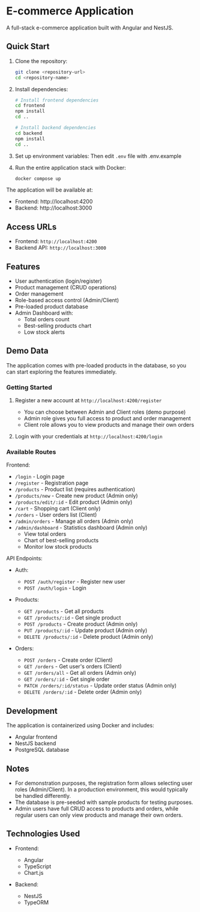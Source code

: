 # E-commerce Application

A full-stack e-commerce application built with Angular and NestJS.

## Quick Start

1. Clone the repository:
   ```bash
   git clone <repository-url>
   cd <repository-name>
   ```

2. Install dependencies:
   ```bash
   # Install frontend dependencies
   cd frontend
   npm install
   cd ..

   # Install backend dependencies
   cd backend
   npm install
   cd ..
   ```

3. Set up environment variables:
   Then edit `.env` file with .env.example

4. Run the entire application stack with Docker:
   ```bash
   docker compose up
   ```

The application will be available at:
- Frontend: http://localhost:4200 
- Backend: http://localhost:3000

## Access URLs

- Frontend: `http://localhost:4200`
- Backend API: `http://localhost:3000`

## Features

- User authentication (login/register)
- Product management (CRUD operations)
- Order management
- Role-based access control (Admin/Client)
- Pre-loaded product database
- Admin Dashboard with:
  - Total orders count
  - Best-selling products chart
  - Low stock alerts

## Demo Data

The application comes with pre-loaded products in the database, so you can start exploring the features immediately.

### Getting Started

1. Register a new account at `http://localhost:4200/register`
   - You can choose between Admin and Client roles (demo purpose)
   - Admin role gives you full access to product and order management
   - Client role allows you to view products and manage their own orders

2. Login with your credentials at `http://localhost:4200/login`

### Available Routes

Frontend:
- `/login` - Login page
- `/register` - Registration page
- `/products` - Product list (requires authentication)
- `/products/new` - Create new product (Admin only)
- `/products/edit/:id` - Edit product (Admin only)
- `/cart` - Shopping cart (Client only)
- `/orders` - User orders list (Client)
- `/admin/orders` - Manage all orders (Admin only)
- `/admin/dashboard` - Statistics dashboard (Admin only)
  - View total orders
  - Chart of best-selling products
  - Monitor low stock products

API Endpoints:
- Auth:
  - `POST /auth/register` - Register new user
  - `POST /auth/login` - Login

- Products:
  - `GET /products` - Get all products
  - `GET /products/:id` - Get single product
  - `POST /products` - Create product (Admin only)
  - `PUT /products/:id` - Update product (Admin only)
  - `DELETE /products/:id` - Delete product (Admin only)

- Orders:
  - `POST /orders` - Create order (Client)
  - `GET /orders` - Get user's orders (Client)
  - `GET /orders/all` - Get all orders (Admin only)
  - `GET /orders/:id` - Get single order
  - `PATCH /orders/:id/status` - Update order status (Admin only)
  - `DELETE /orders/:id` - Delete order (Admin only)

## Development

The application is containerized using Docker and includes:
- Angular frontend
- NestJS backend
- PostgreSQL database

## Notes

- For demonstration purposes, the registration form allows selecting user roles (Admin/Client). In a production environment, this would typically be handled differently.
- The database is pre-seeded with sample products for testing purposes.
- Admin users have full CRUD access to products and orders, while regular users can only view products and manage their own orders.

## Technologies Used

- Frontend:
  - Angular
  - TypeScript
  - Chart.js

- Backend:
  - NestJS
  - TypeORM